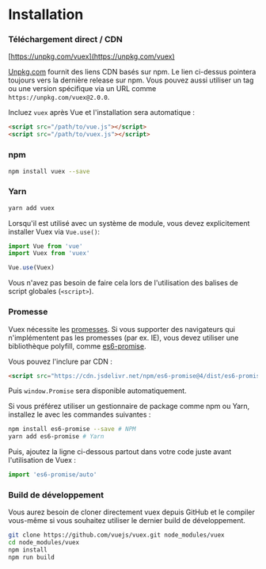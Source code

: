 # Installation

### Téléchargement direct / CDN

[https://unpkg.com/vuex](https://unpkg.com/vuex)

<!--email_off-->
[Unpkg.com](https://unpkg.com) fournit des liens CDN basés sur npm. Le lien ci-dessus pointera toujours vers la dernière release sur npm. Vous pouvez aussi utiliser un tag ou une version spécifique via un URL comme `https://unpkg.com/vuex@2.0.0`.
<!--/email_off-->

Incluez `vuex` après Vue et l'installation sera automatique :

``` html
<script src="/path/to/vue.js"></script>
<script src="/path/to/vuex.js"></script>
```

### npm

``` bash
npm install vuex --save
```

### Yarn

``` bash
yarn add vuex
```

Lorsqu'il est utilisé avec un système de module, vous devez explicitement installer Vuex via `Vue.use()`:

``` js
import Vue from 'vue'
import Vuex from 'vuex'

Vue.use(Vuex)
```

Vous n'avez pas besoin de faire cela lors de l'utilisation des balises de script globales (`<script>`).

### Promesse
Vuex nécessite les [promesses](https://developer.mozilla.org/fr/docs/Web/JavaScript/Guide/Utiliser_les_promesses). Si vous supporter des navigateurs qui n'implémentent pas les promesses (par ex. IE), vous devez utiliser une bibliothèque polyfill, comme [es6-promise](https://github.com/stefanpenner/es6-promise).

Vous pouvez l'inclure par CDN :

``` html
<script src="https://cdn.jsdelivr.net/npm/es6-promise@4/dist/es6-promise.auto.js"></script>
```

Puis `window.Promise` sera disponible automatiquement.

Si vous préférez utiliser un gestionnaire de package comme npm ou Yarn, installez le avec les commandes suivantes :

``` bash
npm install es6-promise --save # NPM
yarn add es6-promise # Yarn
```

Puis, ajoutez la ligne ci-dessous partout dans votre code juste avant l'utilisation de Vuex :

``` js
import 'es6-promise/auto'
```

### Build de développement

Vous aurez besoin de cloner directement vuex depuis GitHub et le compiler vous-même si vous souhaitez utiliser le dernier build de développement.

``` bash
git clone https://github.com/vuejs/vuex.git node_modules/vuex
cd node_modules/vuex
npm install
npm run build
```
